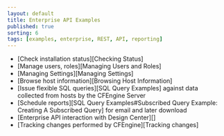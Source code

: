```yaml
---
layout: default
title: Enterprise API Examples
published: true
sorting: 6
tags: [examples, enterprise, REST, API, reporting]
---
```


* [Check installation status][Checking Status]
* [Manage users, roles][Managing Users and Roles]
* [Managing Settings][Managing Settings]
* [Browse host information][Browsing Host Information]
* [Issue flexible SQL queries][SQL Query Examples] against data collected from hosts by the CFEngine Server
* [Schedule reports][SQL Query Examples#Subscribed Query Example: Creating A Subscribed Query] for email and later download
* [Enterprise API interaction with Design Center][]
* [Tracking changes performed by CFEngine][Tracking changes]
